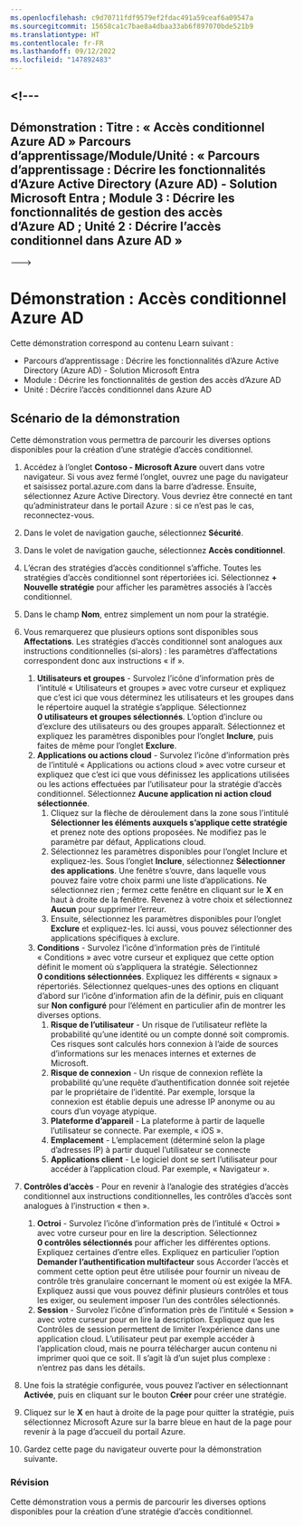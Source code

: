```yaml
---
ms.openlocfilehash: c9d70711fdf9579ef2fdac491a59ceaf6a09547a
ms.sourcegitcommit: 15658ca1c7bae8a4dbaa33ab6f897070bde521b9
ms.translationtype: HT
ms.contentlocale: fr-FR
ms.lasthandoff: 09/12/2022
ms.locfileid: "147892483"
---
```

<a name="---"></a><!---
---
Démonstration : Titre : « Accès conditionnel Azure AD » Parcours d’apprentissage/Module/Unité : « Parcours d’apprentissage : Décrire les fonctionnalités d’Azure Active Directory (Azure AD) - Solution Microsoft Entra ; Module 3 : Décrire les fonctionnalités de gestion des accès d’Azure AD ; Unité 2 : Décrire l’accès conditionnel dans Azure AD »
---
--->

# <a name="demo-azure-ad-conditional-access"></a>Démonstration : Accès conditionnel Azure AD

Cette démonstration correspond au contenu Learn suivant :

- Parcours d’apprentissage : Décrire les fonctionnalités d’Azure Active Directory (Azure AD) - Solution Microsoft Entra
- Module : Décrire les fonctionnalités de gestion des accès d’Azure AD
- Unité : Décrire l’accès conditionnel dans Azure AD

## <a name="demo-scenario"></a>Scénario de la démonstration

Cette démonstration vous permettra de parcourir les diverses options disponibles pour la création d’une stratégie d’accès conditionnel.

1. Accédez à l’onglet **Contoso - Microsoft Azure** ouvert dans votre navigateur. Si vous avez fermé l’onglet, ouvrez une page du navigateur et saisissez portal.azure.com dans la barre d’adresse. Ensuite, sélectionnez Azure Active Directory. Vous devriez être connecté en tant qu’administrateur dans le portail Azure : si ce n’est pas le cas, reconnectez-vous.

1. Dans le volet de navigation gauche, sélectionnez **Sécurité**.

1. Dans le volet de navigation gauche, sélectionnez **Accès conditionnel**.

1. L’écran des stratégies d’accès conditionnel s’affiche. Toutes les stratégies d’accès conditionnel sont répertoriées ici. Sélectionnez **+ Nouvelle stratégie** pour afficher les paramètres associés à l’accès conditionnel.

1. Dans le champ **Nom**, entrez simplement un nom pour la stratégie.

1. Vous remarquerez que plusieurs options sont disponibles sous **Affectations**.  Les stratégies d’accès conditionnel sont analogues aux instructions conditionnelles (si-alors) : les paramètres d’affectations correspondent donc aux instructions « if ».
    1. **Utilisateurs et groupes** - Survolez l’icône d’information près de l’intitulé « Utilisateurs et groupes » avec votre curseur et expliquez que c’est ici que vous déterminez les utilisateurs et les groupes dans le répertoire auquel la stratégie s’applique. Sélectionnez **0 utilisateurs et groupes sélectionnés**.  L’option d’inclure ou d’exclure des utilisateurs ou des groupes apparaît. Sélectionnez et expliquez les paramètres disponibles pour l’onglet **Inclure**, puis faites de même pour l’onglet **Exclure**.
    1. **Applications ou actions cloud** - Survolez l’icône d’information près de l’intitulé « Applications ou actions cloud » avec votre curseur et expliquez que c’est ici que vous définissez les applications utilisées ou les actions effectuées par l’utilisateur pour la stratégie d’accès conditionnel.  Sélectionnez **Aucune application ni action cloud sélectionnée**.
        1. Cliquez sur la flèche de déroulement dans la zone sous l’intitulé **Sélectionner les éléments auxquels s’applique cette stratégie** et prenez note des options proposées.  Ne modifiez pas le paramètre par défaut, Applications cloud.
        1. Sélectionnez les paramètres disponibles pour l’onglet Inclure et expliquez-les. Sous l’onglet **Inclure**, sélectionnez **Sélectionner des applications**.  Une fenêtre s’ouvre, dans laquelle vous pouvez faire votre choix parmi une liste d’applications.  Ne sélectionnez rien ; fermez cette fenêtre en cliquant sur le **X** en haut à droite de la fenêtre. Revenez à votre choix et sélectionnez **Aucun** pour supprimer l’erreur.
        1. Ensuite, sélectionnez les paramètres disponibles pour l’onglet **Exclure** et expliquez-les.  Ici aussi, vous pouvez sélectionner des applications spécifiques à exclure.
    1. **Conditions** - Survolez l’icône d’information près de l’intitulé « Conditions » avec votre curseur et expliquez que cette option définit le moment où s’appliquera la stratégie. Sélectionnez **0 conditions sélectionnées**. Expliquez les différents « signaux » répertoriés.   Sélectionnez quelques-unes des options en cliquant d’abord sur l’icône d’information afin de la définir, puis en cliquant sur **Non configuré** pour l’élément en particulier afin de montrer les diverses options.
        1. **Risque de l’utilisateur** - Un risque de l’utilisateur reflète la probabilité qu’une identité ou un compte donné soit compromis. Ces risques sont calculés hors connexion à l’aide de sources d’informations sur les menaces internes et externes de Microsoft.
        1. **Risque de connexion** - Un risque de connexion reflète la probabilité qu’une requête d’authentification donnée soit rejetée par le propriétaire de l’identité. Par exemple, lorsque la connexion est établie depuis une adresse IP anonyme ou au cours d’un voyage atypique.
        1. **Plateforme d’appareil** - La plateforme à partir de laquelle l’utilisateur se connecte. Par exemple, « iOS ».
        1. **Emplacement** - L’emplacement (déterminé selon la plage d’adresses IP) à partir duquel l’utilisateur se connecte
        1. **Applications client** - Le logiciel dont se sert l’utilisateur pour accéder à l’application cloud. Par exemple, « Navigateur ».

1. **Contrôles d’accès** - Pour en revenir à l’analogie des stratégies d’accès conditionnel aux instructions conditionnelles, les contrôles d’accès sont analogues à l’instruction « then ».
    1. **Octroi** - Survolez l’icône d’information près de l’intitulé « Octroi » avec votre curseur pour en lire la description.  Sélectionnez **0 contrôles sélectionnés** pour afficher les différentes options.  Expliquez certaines d’entre elles.  Expliquez en particulier l’option **Demander l’authentification multifacteur** sous Accorder l’accès et comment cette option peut être utilisée pour fournir un niveau de contrôle très granulaire concernant le moment où est exigée la MFA.   Expliquez aussi que vous pouvez définir plusieurs contrôles et tous les exiger, ou seulement imposer l’un des contrôles sélectionnés.
    1. **Session** - Survolez l’icône d’information près de l’intitulé « Session » avec votre curseur pour en lire la description.  Expliquez que les Contrôles de session permettent de limiter l’expérience dans une application cloud.  L’utilisateur peut par exemple accéder à l’application cloud, mais ne pourra télécharger aucun contenu ni imprimer quoi que ce soit.  Il s’agit là d’un sujet plus complexe : n’entrez pas dans les détails.

1. Une fois la stratégie configurée, vous pouvez l’activer en sélectionnant **Activée**, puis en cliquant sur le bouton **Créer** pour créer une stratégie.

1. Cliquez sur le **X** en haut à droite de la page pour quitter la stratégie, puis sélectionnez Microsoft Azure sur la barre bleue en haut de la page pour revenir à la page d’accueil du portail Azure.

1. Gardez cette page du navigateur ouverte pour la démonstration suivante.

### <a name="review"></a>Révision

Cette démonstration vous a permis de parcourir les diverses options disponibles pour la création d’une stratégie d’accès conditionnel.
